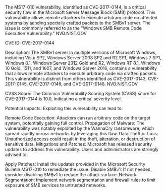 The MS17-010 vulnerability, identified as CVE-2017-0144, is a critical security flaw in the Microsoft Server Message Block (SMB) protocol. This vulnerability allows remote attackers to execute arbitrary code on affected systems by sending specially crafted packets to the SMBv1 server. The issue is commonly referred to as the "Windows SMB Remote Code Execution Vulnerability." 
NVD.NIST.GOV

CVE ID: CVE-2017-0144

Description: The SMBv1 server in multiple versions of Microsoft Windows, including Vista SP2, Windows Server 2008 SP2 and R2 SP1, Windows 7 SP1, Windows 8.1, Windows Server 2012 Gold and R2, Windows RT 8.1, Windows 10 Gold, 1511, and 1607, and Windows Server 2016, contains a vulnerability that allows remote attackers to execute arbitrary code via crafted packets. This vulnerability is distinct from others identified as CVE-2017-0143, CVE-2017-0145, CVE-2017-0146, and CVE-2017-0148. 
NVD.NIST.GOV

CVSS Score: The Common Vulnerability Scoring System (CVSS) score for CVE-2017-0144 is 10.0, indicating a critical severity level.

Potential Impacts: Exploiting this vulnerability can lead to:

Remote Code Execution: Attackers can run arbitrary code on the target system, potentially gaining full control.
Propagation of Malware: The vulnerability was notably exploited by the WannaCry ransomware, which spread rapidly across networks by leveraging this flaw.
Data Theft or Loss: Unauthorized access could result in the theft, alteration, or destruction of sensitive data.
Mitigations and Patches: Microsoft has released security updates to address this vulnerability. Users and administrators are strongly advised to:

Apply Patches: Install the updates provided in the Microsoft Security Bulletin MS17-010 to remediate the issue.
Disable SMBv1: If not needed, consider disabling SMBv1 to reduce the attack surface.
Network Segmentation: Implement network segmentation and firewall rules to limit exposure of SMB services to untrusted networks.